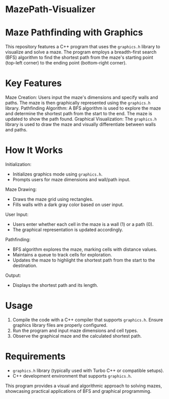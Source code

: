 # MazePath-Visualizer

# Maze Pathfinding with Graphics

This repository features a C++ program that uses the `graphics.h` library to visualize and solve a maze. The program employs a breadth-first search (BFS) algorithm to find the shortest path from the maze's starting point (top-left corner) to the ending point (bottom-right corner).

# Key Features

Maze Creation: Users input the maze's dimensions and specify walls and paths. The maze is then graphically represented using the `graphics.h` library.
Pathfinding Algorithm: A BFS algorithm is used to explore the maze and determine the shortest path from the start to the end. The maze is updated to show the path found.
Graphical Visualization: The `graphics.h` library is used to draw the maze and visually differentiate between walls and paths.

# How It Works

Initialization:
   - Initializes graphics mode using `graphics.h`.
   - Prompts users for maze dimensions and wall/path input.

Maze Drawing:
   - Draws the maze grid using rectangles.
   - Fills walls with a dark gray color based on user input.

User Input:
   - Users enter whether each cell in the maze is a wall (1) or a path (0).
   - The graphical representation is updated accordingly.

Pathfinding:
   - BFS algorithm explores the maze, marking cells with distance values.
   - Maintains a queue to track cells for exploration.
   - Updates the maze to highlight the shortest path from the start to the destination.

Output:
   - Displays the shortest path and its length.

# Usage

1. Compile the code with a C++ compiler that supports `graphics.h`. Ensure graphics library files are properly configured.
2. Run the program and input maze dimensions and cell types.
3. Observe the graphical maze and the calculated shortest path.

# Requirements

- `graphics.h` library (typically used with Turbo C++ or compatible setups).
- C++ development environment that supports `graphics.h`.

This program provides a visual and algorithmic approach to solving mazes, showcasing practical applications of BFS and graphical programming.
